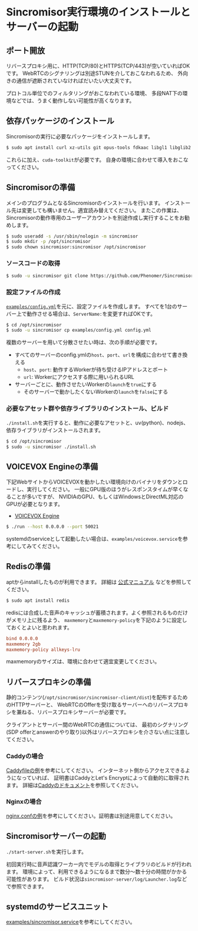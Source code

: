 # Sincromisor実行環境のインストールとサーバーの起動

## ポート開放

リバースプロキシ用に、HTTP(TCP/80)とHTTPS(TCP/443)が空いていればOKです。
WebRTCのシグナリングは別途STUNを介しておこなわれるため、
外向きの通信が遮断されていなければだいたい大丈夫です。

プロトコル単位でのフィルタリングがおこなわれている環境、
多段NAT下の環境などでは、うまく動作しない可能性が高くなります。

## 依存パッケージのインストール

Sincromisorの実行に必要なパッケージをインストールします。

```sh
$ sudo apt install curl xz-utils git opus-tools fdkaac libgl1 libglib2.0-bin libaio-dev
```

これらに加え、`cuda-toolkit`が必要です。
自身の環境に合わせて導入をおこなってください。

## Sincromisorの準備

メインのプログラムとなるSincromisorのインストールを行います。
インストール先は変更しても構いません。適宜読み替えてください。
またこの作業は、Sincromisorの動作専用のユーザーアカウントを別途作成し実行することをお勧めします。

```sh
$ sudo useradd -s /usr/sbin/nologin -m sincromisor
$ sudo mkdir -p /opt/sincromisor
$ sudo chown sincromisor:sincromisor /opt/sincromisor
```

### ソースコードの取得

```sh
$ sudo -u sincromisor git clone https://github.com/Phenomer/Sincromisor /opt/sincromisor
```

### 設定ファイルの作成

[`examples/config.yml`](examples/config.yml)を元に、設定ファイルを作成します。
すべてを1台のサーバー上で動作させる場合は、`ServerName:`を変更すればOKです。

```sh
$ cd /opt/sincromisor
$ sudo -u sincromisor cp examples/config.yml config.yml
```

複数のサーバーを用いて分散させたい時は、次の手順が必要です。

* すべてのサーバーのconfig.ymlの`host`、`port`、`url`を構成に合わせて書き換える
  * `host`、`port`: 動作するWorkerが待ち受けるIPアドレスとポート
  * `url`: Workerにアクセスする際に用いられるURL
* サーバーごとに、動作させたいWorkerの`launch`を`true`にする
  * そのサーバーで動かしたくないWorkerの`launch`を`false`にする

### 必要なアセット群や依存ライブラリのインストール、ビルド

`./install.sh`を実行すると、動作に必要なアセットと、uv(python)、nodejs、依存ライブラリがインストールされます。

```sh
$ cd /opt/sincromisor
$ sudo -u sincromisor ./install.sh
```

## VOICEVOX Engineの準備

下記WebサイトからVOICEVOXを動かしたい環境向けのバイナリをダウンとロードし、実行してください。
一般にGPU版のほうがレスポンスタイムが早くなることが多いですが、
NVIDIAのGPU、もしくはWindowsとDirectML対応のGPUが必要となります。

* [VOICEVOX Engine](https://github.com/VOICEVOX/voicevox_engine)

```sh
$ ./run --host 0.0.0.0 --port 50021
```

systemdのserviceとして起動したい場合は、`examples/voicevox.service`を参考にしてみてください。

## Redisの準備

aptからinstallしたものが利用できます。
詳細は
[公式マニュアル](https://redis.io/docs/latest/operate/oss_and_stack/install/install-redis/install-redis-on-linux/)
などを参照してください。

```sh
$ sudo apt install redis
```

redisには合成した音声のキャッシュが蓄積されます。よく参照されるものだけがメモリ上に残るよう、
`maxmemory`と`maxmemory-policy`を下記のように設定しておくとよいと思われます。

```conf
bind 0.0.0.0
maxmemory 2gb
maxmemory-policy allkeys-lru
```

maxmemoryのサイズは、環境に合わせて適宜変更してください。

## リバースプロキシの準備

静的コンテンツ(`/opt/sincromisor/sincromisor-client/dist`)を配布するためのHTTPサーバーと、
WebRTCのOfferを受け取るサーバーへのリバースプロキシを兼ねる、リバースプロキシサーバーが必要です。

クライアントとサーバー間のWebRTCの通信については、
最初のシグナリング(SDP offerとanswerのやり取り)以外はリバースプロキシを介さない点に注意してください。

### Caddyの場合

[Caddyfileの例](examples/Caddyfile.rproxy)を参考にしてください。
インターネット側からアクセスできるようになっていれば、
証明書はCaddyとLet's Encryptによって自動的に取得されます。
詳細は[Caddyのドキュメント](https://caddyserver.com/docs/)を参照してください。

### Nginxの場合

[nginx.confの例](examples/nginx.conf)を参考にしてください。証明書は別途用意してください。

## Sincromisorサーバーの起動

`./start-server.sh`を実行します。

初回実行時に音声認識ワーカー内でモデルの取得とライブラリのビルドが行われます。
環境によって、利用できるようになるまで数分～数十分の時間がかかる可能性があります。
ビルド状況は`sincromisor-server/log/Launcher.log`などで参照できます。

## systemdのサービスユニット

[examples/sincromisor.service](examples/sincromisor.service)を参考にしてください。
